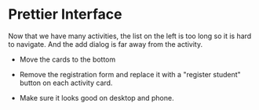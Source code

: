 # Prettier Interface

Now that we have many activities, the list on the left is too long so it is hard to navigate. And the add dialog is far away from the activity.

- Move the cards to the bottom

- Remove the registration form and replace it with a "register student" button on each activity card.

- Make sure it looks good on desktop and phone.
